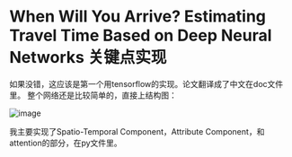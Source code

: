 # When Will You Arrive? Estimating Travel Time Based on Deep Neural Networks 关键点实现
如果没错，这应该是第一个用tensorflow的实现。论文翻译成了中文在doc文件里。
整个网络还是比较简单的，直接上结构图：

![image](https://github.com/zhongerqiandan/DeepTTE/blob/master/123.png)

我主要实现了Spatio-Temporal Component，Attribute Component，和attention的部分，在py文件里。
